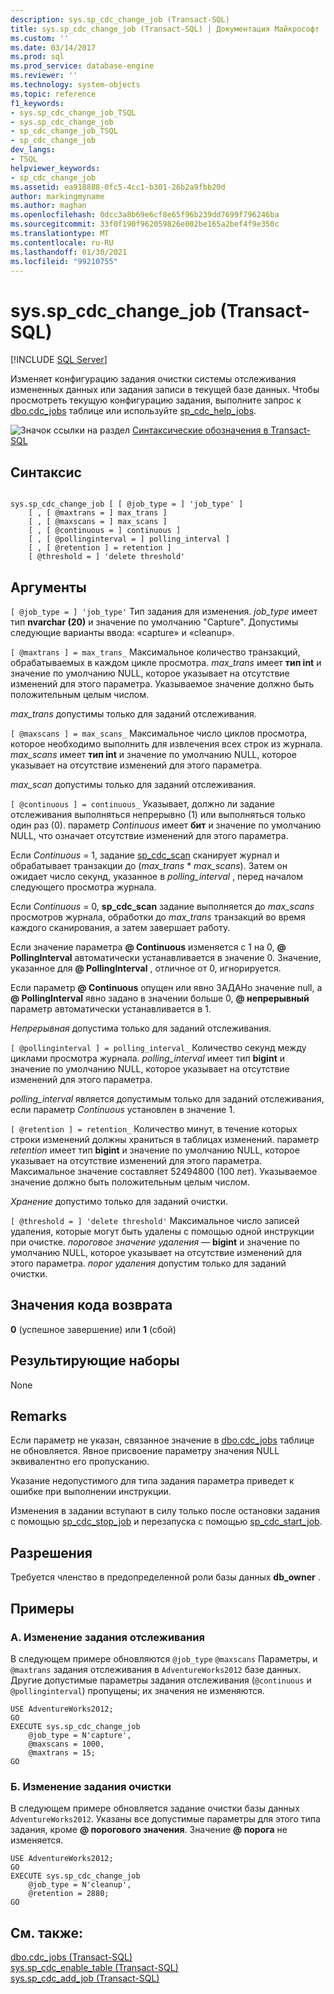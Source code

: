 ```yaml
---
description: sys.sp_cdc_change_job (Transact-SQL)
title: sys.sp_cdc_change_job (Transact-SQL) | Документация Майкрософт
ms.custom: ''
ms.date: 03/14/2017
ms.prod: sql
ms.prod_service: database-engine
ms.reviewer: ''
ms.technology: system-objects
ms.topic: reference
f1_keywords:
- sys.sp_cdc_change_job_TSQL
- sys.sp_cdc_change_job
- sp_cdc_change_job_TSQL
- sp_cdc_change_job
dev_langs:
- TSQL
helpviewer_keywords:
- sp_cdc_change_job
ms.assetid: ea918888-0fc5-4cc1-b301-26b2a9fbb20d
author: markingmyname
ms.author: maghan
ms.openlocfilehash: 0dcc3a8b69e6cf8e65f96b239dd7699f796246ba
ms.sourcegitcommit: 33f0f190f962059826e002be165a2bef4f9e350c
ms.translationtype: MT
ms.contentlocale: ru-RU
ms.lasthandoff: 01/30/2021
ms.locfileid: "99210755"
---
```

# <a name="syssp_cdc_change_job-transact-sql"></a>sys.sp_cdc_change_job (Transact-SQL)
[!INCLUDE [SQL Server](../../includes/applies-to-version/sqlserver.md)]

  Изменяет конфигурацию задания очистки системы отслеживания измененных данных или задания записи в текущей базе данных. Чтобы просмотреть текущую конфигурацию задания, выполните запрос к [dbo.cdc_jobs](../../relational-databases/system-tables/dbo-cdc-jobs-transact-sql.md) таблице или используйте [sp_cdc_help_jobs](../../relational-databases/system-stored-procedures/sys-sp-cdc-help-jobs-transact-sql.md).  
  
 ![Значок ссылки на раздел](../../database-engine/configure-windows/media/topic-link.gif "Значок ссылки на раздел") [Синтаксические обозначения в Transact-SQL](../../t-sql/language-elements/transact-sql-syntax-conventions-transact-sql.md)  
  
## <a name="syntax"></a>Синтаксис  
  
```  
  
sys.sp_cdc_change_job [ [ @job_type = ] 'job_type' ]  
    [ , [ @maxtrans = ] max_trans ]   
    [ , [ @maxscans = ] max_scans ]   
    [ , [ @continuous = ] continuous ]   
    [ , [ @pollinginterval = ] polling_interval ]   
    [ , [ @retention ] = retention ]   
    [ @threshold = ] 'delete threshold'  
```  
  
## <a name="arguments"></a>Аргументы  
`[ @job_type = ] 'job_type'` Тип задания для изменения. *job_type* имеет тип **nvarchar (20)** и значение по умолчанию "Capture". Допустимы следующие варианты ввода: «capture» и «cleanup».  
  
`[ @maxtrans ] = max_trans_` Максимальное количество транзакций, обрабатываемых в каждом цикле просмотра. *max_trans* имеет **тип int** и значение по умолчанию NULL, которое указывает на отсутствие изменений для этого параметра. Указываемое значение должно быть положительным целым числом.  
  
 *max_trans* допустимы только для заданий отслеживания.  
  
`[ @maxscans ] = max_scans_` Максимальное число циклов просмотра, которое необходимо выполнить для извлечения всех строк из журнала. *max_scans* имеет **тип int** и значение по умолчанию NULL, которое указывает на отсутствие изменений для этого параметра.  
  
 *max_scan* допустимы только для заданий отслеживания.  
  
`[ @continuous ] = continuous_` Указывает, должно ли задание отслеживания выполняться непрерывно (1) или выполняться только один раз (0). параметр *Continuous* имеет **бит** и значение по умолчанию NULL, что означает отсутствие изменений для этого параметра.  
  
 Если *Continuous* = 1, задание [sp_cdc_scan](../../relational-databases/system-stored-procedures/sys-sp-cdc-scan-transact-sql.md) сканирует журнал и обрабатывает транзакции до (*max_trans* \* *max_scans*). Затем он ожидает число секунд, указанное в *polling_interval* , перед началом следующего просмотра журнала.  
  
 Если *Continuous* = 0, **sp_cdc_scan** задание выполняется до *max_scans* просмотров журнала, обработки до *max_trans* транзакций во время каждого сканирования, а затем завершает работу.  
  
 Если значение параметра **\@ Continuous** изменяется с 1 на 0, **\@ PollingInterval** автоматически устанавливается в значение 0. Значение, указанное для **\@ PollingInterval** , отличное от 0, игнорируется.  
  
 Если параметр **\@ Continuous** опущен или явно ЗАДАНо значение null, а **\@ PollingInterval** явно задано в значении больше 0, **\@ непрерывный** параметр автоматически устанавливается в 1.  
  
 *Непрерывная* допустима только для заданий отслеживания.  
  
`[ @pollinginterval ] = polling_interval_` Количество секунд между циклами просмотра журнала. *polling_interval* имеет тип **bigint** и значение по умолчанию NULL, которое указывает на отсутствие изменений для этого параметра.  
  
 *polling_interval* является допустимым только для заданий отслеживания, если параметр *Continuous* установлен в значение 1.  
  
`[ @retention ] = retention_` Количество минут, в течение которых строки изменений должны храниться в таблицах изменений. параметр *retention* имеет тип **bigint** и значение по умолчанию NULL, которое указывает на отсутствие изменений для этого параметра. Максимальное значение составляет 52494800 (100 лет). Указываемое значение должно быть положительным целым числом.  
  
 *Хранение* допустимо только для заданий очистки.  
  
`[ @threshold = ] 'delete threshold'` Максимальное число записей удаления, которые могут быть удалены с помощью одной инструкции при очистке. *пороговое значение удаления* — **bigint** и значение по умолчанию NULL, которое указывает на отсутствие изменений для этого параметра. *порог удаления* допустим только для заданий очистки.  
  
## <a name="return-code-values"></a>Значения кода возврата  
 **0** (успешное завершение) или **1** (сбой)  
  
## <a name="result-sets"></a>Результирующие наборы  
 None  
  
## <a name="remarks"></a>Remarks  
 Если параметр не указан, связанное значение в [dbo.cdc_jobs](../../relational-databases/system-tables/dbo-cdc-jobs-transact-sql.md) таблице не обновляется. Явное присвоение параметру значения NULL эквивалентно его пропусканию.  
  
 Указание недопустимого для типа задания параметра приведет к ошибке при выполнении инструкции.  
  
 Изменения в задании вступают в силу только после остановки задания с помощью [sp_cdc_stop_job](../../relational-databases/system-stored-procedures/sys-sp-cdc-stop-job-transact-sql.md) и перезапуска с помощью [sp_cdc_start_job](../../relational-databases/system-stored-procedures/sys-sp-cdc-start-job-transact-sql.md).  
  
## <a name="permissions"></a>Разрешения  
 Требуется членство в предопределенной роли базы данных **db_owner** .  
  
## <a name="examples"></a>Примеры  
  
### <a name="a-changing-a-capture-job"></a>A. Изменение задания отслеживания  
 В следующем примере обновляются `@job_type` `@maxscans` Параметры, и `@maxtrans` задания отслеживания в `AdventureWorks2012` базе данных. Другие допустимые параметры задания отслеживания (`@continuous` и `@pollinginterval`) пропущены; их значения не изменяются.  
  
```  
USE AdventureWorks2012;  
GO  
EXECUTE sys.sp_cdc_change_job   
    @job_type = N'capture',  
    @maxscans = 1000,  
    @maxtrans = 15;  
GO  
```  
  
### <a name="b-changing-a-cleanup-job"></a>Б. Изменение задания очистки  
 В следующем примере обновляется задание очистки базы данных `AdventureWorks2012`. Указаны все допустимые параметры для этого типа задания, кроме **\@ порогового значения**. Значение **\@ порога** не изменяется.  
  
```  
USE AdventureWorks2012;  
GO  
EXECUTE sys.sp_cdc_change_job   
    @job_type = N'cleanup',  
    @retention = 2880;  
GO  
```  
  
## <a name="see-also"></a>См. также:  
 [dbo.cdc_jobs &#40;Transact-SQL&#41;](../../relational-databases/system-tables/dbo-cdc-jobs-transact-sql.md)   
 [sys.sp_cdc_enable_table &#40;Transact-SQL&#41;](../../relational-databases/system-stored-procedures/sys-sp-cdc-enable-table-transact-sql.md)   
 [sys.sp_cdc_add_job (Transact-SQL)](../../relational-databases/system-stored-procedures/sys-sp-cdc-add-job-transact-sql.md)  
  
  
